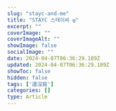 ```yaml
---
slug: "stayc-and-me"
title: "STAYC 스테이씨 დ"
excerpt: ""
coverImage: ""
coverImageAlt: ""
showImage: false
socialImage: ""
date: 2024-04-07T06:36:29.189Z
updated: 2024-04-07T06:36:29.189Z
showToc: false
hidden: false
tags: ['還沒寫']
categories: []
type: Article
---
```

